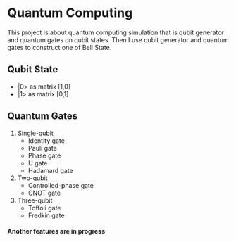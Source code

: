 # Quantum Computing
This project is about quantum computing simulation that is qubit generator and quantum gates on qubit states. Then I use qubit generator and quantum gates to construct one of Bell State.

## Qubit State
   - |0> as matrix [1,0]
   - |1> as matrix [0,1]

## Quantum Gates
1. Single-qubit
   - Identity gate
   - Pauli gate
   - Phase gate
   - U gate
   - Hadamard gate
2. Two-qubit
   - Controlled-phase gate
   - CNOT gate
3. Three-qubit
   - Toffoli gate
   - Fredkin gate

 
#### Another features are in progress

